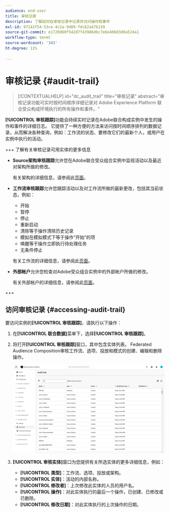 ```yaml
---
audience: end-user
title: 审核记录
description: 了解如何在审核记录中记录并访问操作和事件
exl-id: 97142f54-53ce-4c2a-9d89-fdcb2a47b159
source-git-commit: e1720d60f542d7f43986dbc7e6e40b83d0a524a1
workflow-type: tm+mt
source-wordcount: '343'
ht-degree: 12%

---
```


# 审核记录 {#audit-trail}

>[!CONTEXTUALHELP]
>id="dc_audit_trail"
>title="审核记录"
>abstract="审核记录功能可实时按时间顺序详细记录对 Adobe Experience Platform 联合受众构成环境执行的所有操作和事件。"

**[!UICONTROL 审核跟踪]**&#x200B;功能会持续实时记录在Adobe联合构成实例中发生的操作和事件的详细日志。 它提供了一种方便的方法来访问按时间顺序排列的数据记录，从而解决各种查询，例如：工作流的状态、要修改它们的最新个人，或用户在实例中执行的活动。

+++ 了解有关审核记录可用实体的更多信息

* **Source架构审核跟踪**&#x200B;允许您在Adobe联合受众组合实例中监视活动以及最近对架构所做的修改。

  有关架构的详细信息，请参阅此[页面](../customer/schemas.md)。

* **工作流审核跟踪**&#x200B;允许您跟踪活动以及对工作流所做的最新更改，包括其当前状态，例如：

   * 开始
   * 暂停
   * 停止
   * 重新启动
   * 清除等于操作清除历史记录
   * 模拟在模拟模式下等于操作“开始”的项
   * 唤醒等于操作立即执行待处理任务
   * 无条件停止

  有关工作流的详细信息，请参阅此[页面](../compositions/gs-compositions.md)。

* **外部帐户**&#x200B;允许您检查对Adobe受众组合实例中的外部帐户所做的修改。

  有关外部帐户的详细信息，请参阅此[页面](../connections/federated-db.md)。

+++

## 访问审核记录 {#accessing-audit-trail}

要访问实例的&#x200B;**[!UICONTROL 审核跟踪]**，请执行以下操作：

1. 在&#x200B;**[!UICONTROL 联合数据]**&#x200B;菜单下，选择&#x200B;**[!UICONTROL 审核跟踪]**。

1. 将打开&#x200B;**[!UICONTROL 审核跟踪]**&#x200B;窗口，其中包含实体列表。 Federated Audience Composition审核工作流、选项、投放和模式的创建、编辑和删除操作。

   ![](assets/audit_trail.png)

1. **[!UICONTROL 审核实体]**&#x200B;窗口为您提供有关所选实体的更多详细信息，例如：

   * **[!UICONTROL 类型]**：工作流、选项、投放或架构。
   * **[!UICONTROL 实体]**：活动的内部名称。
   * **[!UICONTROL 修改者]**：上次修改此实体的人员的用户名。
   * **[!UICONTROL 操作]**：对此实体执行的最后一个操作，已创建、已修改或已删除。
   * **[!UICONTROL 修改日期]**：对此实体执行的上次操作的日期。
